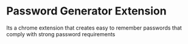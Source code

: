 # Password Generator Extension
Its a chrome extension that creates easy to remember passwords that comply with strong password requirements
